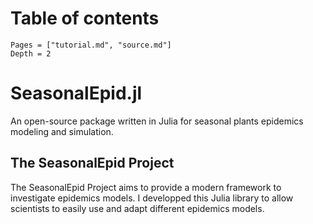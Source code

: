 # Table of contents
```@contents
Pages = ["tutorial.md", "source.md"]
Depth = 2
```


# SeasonalEpid.jl

An open-source package written in Julia for seasonal plants epidemics modeling and simulation.

## The SeasonalEpid Project

The SeasonalEpid Project aims to provide a modern framework to investigate epidemics models. I developped this Julia library to allow scientists to easily use and adapt different epidemics models.